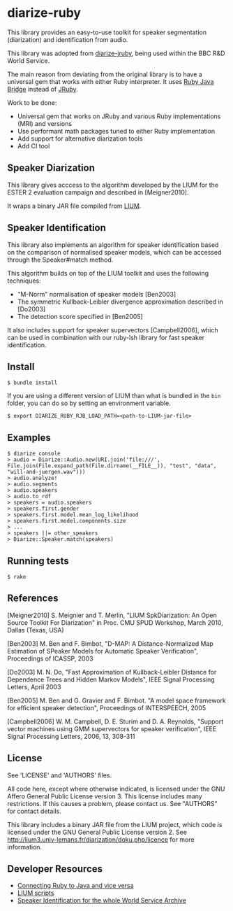 # diarize-ruby

This library provides an easy-to-use toolkit for speaker segmentation (diarization) and identification from audio.

This library was adopted from [diarize-jruby](https://github.com/bbc/diarize-jruby), being used within the BBC R&D World Service.

The main reason from deviating from the original library is to have a universal gem that works with either Ruby interpreter. It uses [Ruby Java Bridge](http://rjb.rubyforge.org) instead of [JRuby](http://jruby.org).

Work to be done:

* Universal gem that works on JRuby and various Ruby implementations (MRI) and versions
* Use performant math packages tuned to either Ruby implementation
* Add support for alternative diarization tools
* Add CI tool

## Speaker Diarization

This library gives acccess to the algorithm developed by the LIUM
for the ESTER 2 evaluation campaign and described in [Meigner2010].

It wraps a binary JAR file compiled from [LIUM](http://lium3.univ-lemans.fr/diarization/doku.php/welcome).

## Speaker Identification

This library also implements an algorithm for speaker identification
based on the comparison of normalised speaker models, which can be
accessed through the Speaker#match method.

This algorithm builds on top of the LIUM toolkit and uses the following
techniques:

 * "M-Norm" normalisation of speaker models [Ben2003]
 * The symmetric Kullback-Leibler divergence approximation described in [Do2003]
 * The detection score specified in [Ben2005]

It also includes support for speaker supervectors [Campbell2006], which
can be used in combination with our ruby-lsh library for fast speaker
identification.

## Install

    $ bundle install

If you are using a different version of LIUM than what is bundled in the `bin` folder, you can do so by setting an environment variable.

    $ export DIARIZE_RUBY_RJB_LOAD_PATH=<path-to-LIUM-jar-file>

## Examples

    $ diarize console
    > audio = Diarize::Audio.new(URI.join('file:///', File.join(File.expand_path(File.dirname(__FILE__)), "test", "data", "will-and-juergen.wav")))
    > audio.analyze!
    > audio.segments
    > audio.speakers
    > audio.to_rdf
    > speakers = audio.speakers
    > speakers.first.gender
    > speakers.first.model.mean_log_likelihood
    > speakers.first.model.components.size
    > ...
    > speakers ||= other_speakers
    > Diarize::Speaker.match(speakers)

## Running tests

    $ rake

## References

[Meigner2010] S. Meignier and T. Merlin, "LIUM SpkDiarization:
An Open Source Toolkit For Diarization" in Proc. CMU SPUD Workshop,
March 2010, Dallas (Texas, USA)

[Ben2003] M. Ben and F. Bimbot, "D-MAP: A Distance-Normalized Map
Estimation of SPeaker Models for Automatic Speaker Verification",
Proceedings of ICASSP, 2003

[Do2003] M. N. Do, "Fast Approximation of Kullback-Leibler Distance
for Dependence Trees and Hidden Markov Models",
IEEE Signal Processing Letters, April 2003

[Ben2005] M. Ben and G. Gravier and F. Bimbot. "A model space
framework for efficient speaker detection",
Proceedings of INTERSPEECH, 2005

[Campbell2006] W. M. Campbell, D. E. Sturim and D. A. Reynolds,
"Support vector machines using GMM supervectors for speaker verification",
IEEE Signal Processing Letters, 2006, 13, 308-311

## License

See 'LICENSE' and 'AUTHORS' files.

All code here, except where otherwise indicated, is licensed under
the GNU Affero General Public License version 3. This license includes
many restrictions. If this causes a problem, please contact us.
See "AUTHORS" for contact details.

This library includes a binary JAR file from the LIUM project, which code
is licensed under the GNU General Public License version 2. See
http://lium3.univ-lemans.fr/diarization/doku.php/licence for more
information.

## Developer Resources

* [Connecting Ruby to Java and vice versa](http://nofail.de/2010/04/ruby-in-java-java-in-ruby-jruby-or-ruby-java-bridge/)
* [LIUM scripts](https://github.com/StevenLOL/LIUM/blob/master/ilp_diarization2.sh)
* [Speaker Identification for the whole World Service Archive](http://www.bbc.co.uk/rd/blog/2014-01-speaker-identification-for-the-whole-world-service-archive)
